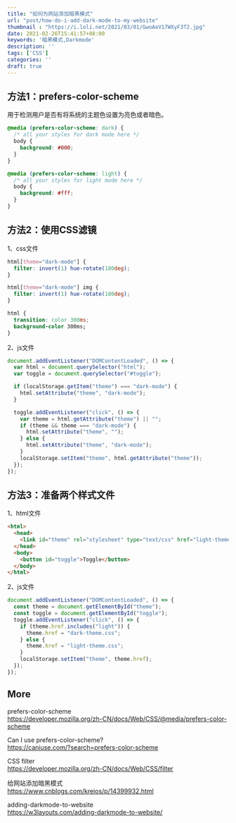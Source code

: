```yaml
---
title: "如何为网站添加暗黑模式"
url: "post/how-do-i-add-dark-mode-to-my-website"
thumbnail : "https://i.loli.net/2021/03/01/GwoAeV17WXyF3T2.jpg"
date: 2021-02-26T15:41:57+08:00
keywords: '暗黑模式,Darkmode'
description: ''
tags: ['CSS']
categories: ''
draft: true
---
```


## 方法1：prefers-color-scheme

用于检测用户是否有将系统的主题色设置为亮色或者暗色。

```css
@media (prefers-color-scheme: dark) {
  /* all your styles for dark mode here */
  body {
    background: #000;
  }
}

@media (prefers-color-scheme: light) {
  /* all your styles for light mode here */
  body {
    background: #fff;
  }
}
```

## 方法2：使用CSS滤镜

1、css文件

```css
html[theme="dark-mode"] {
  filter: invert(1) hue-rotate(180deg);
}

html[theme="dark-mode"] img {
  filter: invert(1) hue-rotate(180deg);
}

html {
  transition: color 300ms;
  background-color 300ms;
}
```

2、js文件

```JavaScript
document.addEventListener("DOMContentLoaded", () => {
  var html = document.querySelector("html");
  var toggle = document.querySelector("#toggle");

  if (localStorage.getItem("theme") === "dark-mode") {
    html.setAttribute("theme", "dark-mode");
  }

  toggle.addEventListener("click", () => {
    var theme = html.getAttribute("theme") || "";
    if (theme && theme === "dark-mode") {
      html.setAttribute("theme", "");
    } else {
      html.setAttribute("theme", "dark-mode");
    }
    localStorage.setItem("theme", html.getAttribute("theme"));
  });
});
```

## 方法3：准备两个样式文件

1、html文件

```html
<html>
  <head>
    <link id="theme" rel="stylesheet" type="text/css" href="light-theme.css" />
  </head>
  <body>
    <button id="toggle">Toggle</button>
  </body>
</html>
```

2、js文件

```JavaScript
document.addEventListener("DOMContentLoaded", () => {
  const theme = document.getElementById("theme");
  const toggle = document.getElementById("toggle");
  toggle.addEventListener("click", () => {
    if (theme.href.includes("light")) {
      theme.href = "dark-theme.css";
    } else {
      theme.href = "light-theme.css";
    }
    localStorage.setItem("theme", theme.href);
  });
});
```

## More

prefers-color-scheme   
https://developer.mozilla.org/zh-CN/docs/Web/CSS/@media/prefers-color-scheme  

Can I use prefers-color-scheme?   
https://caniuse.com/?search=prefers-color-scheme  

CSS filter  
https://developer.mozilla.org/zh-CN/docs/Web/CSS/filter

给网站添加暗黑模式  
https://www.cnblogs.com/kreios/p/14399932.html  

adding-darkmode-to-website  
https://w3layouts.com/adding-darkmode-to-website/  
